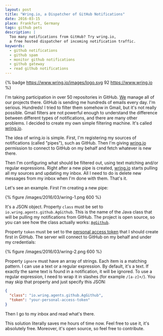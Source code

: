 ```yaml
---
layout: post
title: "Wring.io, a Dispatcher of GitHub Notifications"
date: 2016-03-15
place: Frankfurt, Germany
tags: github pets
description: |
  Too many notifications from GitHub? Try wring.io,
  a free hosted dispatcher of incoming notification traffic.
keywords:
  - github notifications
  - github spam
  - monitor github notifications
  - github gateway
  - read github notifications
---
```


{% badge https://www.wring.io/images/logo.svg 92 https://www.wring.io %}

I'm taking participation in over 50 repositories in GitHub. [We](https://www.zerocracy.com)
manage all of our projects there. GitHub is sending me hundreds of emails
every day. I'm serious. Hundreds! I tried to filter them somehow in Gmail,
but it's not really possible. Gmail filters are not powerful enough to
understand the difference between different types of notifications, and there
are many other problems.
I decided to create my own simple filtering machine. It's called
[wring.io](https://www.wring.io).

<!--more-->

The idea of wring.io is simple. First, I'm registering my sources
of notifications (called "pipes"), such as GitHub. Then I'm giving
[wring.io](https://www.wring.io) permission
to connect to GitHub on my behalf and fetch whatever is new there.

Then I'm configuring what should be filtered out, using text matching and/or
regular expressions. Right after a new pipe is created,
[wring.io](https://www.wring.io) starts pulling all my sources and updating my inbox.
All I need to do is delete new messages from my inbox when I'm done with them.
That's it.

Let's see an example. First I'm creating a new pipe:

{% figure /images/2016/03/wring-1.png 600 %}

It's a JSON object. Property `class` must be set to
`io.wring.agents.github.AgGithub`. This is the name of the Java
class that will be pulling my notifications from GitHub. The project is
open source, so you can see how the class actually works:
[`AgGithub`](https://github.com/yegor256/wring/blob/0.8.5/src/main/java/io/wring/agents/github/AgGithub.java).

Property `token` must be set to the [personal access token](https://github.com/settings/tokens/new)
that I should create first in GitHub. The server will connect to GitHub
on my behalf and under my credentials:

{% figure /images/2016/03/wring-2.png 600 %}

Property `ignore` must have an array of strings. Each item is a matching
pattern. I can use a text or a regular expression. By default, it's
a text. If exactly the same text is found in a notification, it
will be ignored. To use a regular expression, I need to wrap it in slashes (for example `/[a-z]+/`).
You may skip that property and just specify this JSON:

```json
{
  "class": "io.wring.agents.github.AgGithub",
  "token": "your-personal-access-token"
}
```

Then I go to my inbox and read what's there.

This solution literally saves me hours of time now. Feel free to use
it, it's absolutely free. Moreover, it's open source, so feel free to
contribute.
